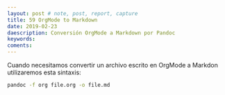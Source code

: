 ```yaml
---
layout: post # note, post, report, capture
title: 59 OrgMode to Markdown
date: 2019-02-23
daescription: Conversión OrgMode a Markdown por Pandoc
keywords: 
coments: 
---
```


Cuando necesitamos convertir un archivo escrito en OrgMode a Markdon utilizaremos esta sintaxis:

```bash
pandoc -f org file.org -o file.md
```
